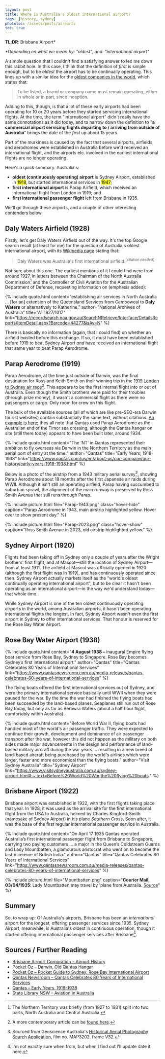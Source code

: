 ```yaml
---
layout: post
title: Where is Australia's oldest international airport?
tags: [history, sydney]
photoloc: /assets/posts/airports
toc: true
---
```


**TL;DR**: Brisbane Airport*

*\*Depending on what we mean by: "oldest", and: "international airport"*
 

A simple question that I couldn't find a satisfying answer to led me down this rabbit hole. In this case, I think that the definition of *first* is simple enough, but to be *oldest* the airport has to be continually operating. This lines up with a similar idea for the [oldest companies in the world](https://en.wikipedia.org/wiki/List_of_oldest_companies), which states that:

> To be listed, a brand or company name must remain operating, either in whole or in part, since inception.

Adding to this, though, is that a lot of these early airports had been operating for 10 or 20 years before they started servicing international flights. At the time, the term "international airport" didn't really have the same connotations as it did today, and to narrow down the definition to "**a commercial airport servicing flights departing to / arriving from outside of Australia**" brings the date of the *first* up about 15 years.

Part of the murkiness is caused by the fact that several airports, airfields, and aerodromes were established in Australia before we'd received an international flight, and the airports etc. involved in the earliest international flights are no longer operating.

Here's a quick summary. Australia's:
- **oldest (continuously operating) airport** is Sydney Airport, established in <mark>1918</mark>, but started international services in <mark>1947</mark>;
- **first international airport** is Parap Airfield, which received an international flight from London in 1919; and
- **first international passenger flight** left from Brisbane in 1935.

We'll go through these airports, and a couple of other interesting contenders below.

## Daly Waters Airfield (1928)
Firstly, let's get Daly Waters Airfield out of the way. It's the top Google search result (at least for me) for the question of Australia's oldest international airport, with its [Wikipedia page](https://en.wikipedia.org/wiki/Daly_Waters_Airfield) stating that: 

> Daly Waters was Australia's first international airfield.<sup>[*citation needed*]</sup>

Not sure about this one. The earliest mentions of it I could find were from around 1927, in letters between the Chairman of the North Australia Commission[^1] and the Controller of Civil Aviation for the Australian Department of Defense, requesting information on (emphasis added): 

{% include quote.html 
content="establishing air services in North Australia ... [for an] extension of the Queensland Services from Camooweal to <strong>Daly Waters</strong> or alternatively to Katherine."
author="National Archives of Australia" title="A1 1927/1017"
link="https://recordsearch.naa.gov.au/SearchNRetrieve/Interface/DetailsReports/ItemDetail.aspx?Barcode=44277&isAv=N"
%}

There is basically no information (again, that I could find) on whether an airfield existed before this exchange. If so, it must have been established before 1919 to beat Sydney Airport *and* have received an international flight that same year to beat Parap Aerodrome. 

## Parap Aerodrome (1919)
  
Parap Aerodrome, at the time just outside of Darwin, was the final destination for Ross and Keith Smith on their winning trip in the [1919 London to Sydney air race](https://en.wikipedia.org/wiki/1919_England_to_Australia_flight)[^2]. This appears to be the first internal flight into or out of Australia. Even though the Smith brothers were paid for their troubles (through prize money), it wasn't a commercial flight as there were no passengers or cargo. Only room for crew on this flight. 

The bulk of the available sources (all of which are like pre-SEO-era Darwin tourist websites) contain substantially the same text, without citations. [An example is here](https://www.australiaforeveryone.com.au/files/darwin/old-qantas-hangar.html#:~:text=Qantas%20Empire%20Airways%20used%20the%20aerodrome%20as%20their%20Australian%20departure%20point%20and%20landfall%20for%20the%20long%20Timor%20Sea%20crossing.); they all note that Qantas used Parap Aerodrome as the Australian end of the Timor sea crossing, although the Qantas hangar on site (still there today) appears to have been built later, around 1934.

{% include quote.html 
content="The ‘NT’ in Qantas represented their ambition to fly overseas via Darwin in the Northern Territory as the main aerial port of entry at the time."
author="Qantas" title="Early Years, 1918-1938"
link="https://www.qantas.com/us/en/about-us/our-company/our-history/early-years-1918-1938.html"
%}

Below is a photo of the airstrip from a 1943 military aerial survey[^3], showing Parap Aerodrome about 18 months after the first Japanese air raids during WWII. Although it isn't still an operating airfield, Parap having succumbed to suburban sprawl, the alignment of the main runway is preserved by Ross Smith Avenue that still runs through Parap. 

<div class="hover">
{% include picture.html
   file="Parap-1943.png"
   class="hover-hide"
   caption="Parap Aerodrome in 1943, main airstrip highlighted yellow. Hover over to show present day."
%}

{% include picture.html
   file="Parap-2023.png"
   class="hover-show"
   caption="Ross Smith Avenue in 2023, old airstrip highlighted yellow."
%}
</div>

## Sydney Airport (1920)

Flights had been taking off in Sydney only a couple of years after the Wright brothers' first flight, and at Mascot—still the location of Sydney Airport—from at least 1911. The airfield at Mascot was officially opened in 1920 (although the first flight was in 1919), and has continuously operated since then. Sydney Airport actually markets itself as the "world's oldest continually operating international airport", but to be clear it hasn't been operating as an international airport—in the way we'd understand today—that whole time.

While Sydney Airport is one of the ten oldest continuously operating airports in the world, among Australian airports, it hasn't been operating international flights the longest. In fact, Sydney Airport wasn't even the first airport in Sydney to offer international services. That honour is reserved for the Rose Bay Water Airport.

## Rose Bay Water Airport (1938) 

{% include quote.html 
content="<strong>4 August 1938 –</strong> Inaugural Empire flying boat service from Rose Bay, Sydney to Singapore. Rose Bay becomes Sydney’s first international airport."
author="Qantas" title="Qantas Celebrates 80 Years of International Services"
link="https://www.qantasnewsroom.com.au/media-releases/qantas-celebrates-80-years-of-international-services"
%}

The flying boats offered the first international services out of Sydney, and were the primary international service basically until WWII when they were paused for the war. By the time the war had finished the flying boats had been succeeded by the land-based planes. Seaplanes still run out of Rose Bay today, but only as far as Berowra Waters (about a half hour flight, comfortably within Australia).

{% include quote.html 
content="Before World War II, flying boats had handled most of the world's air passenger traffic. They were expected to continue their growth, development and dominance of air passenger transport after the war, however this did not happen as the military on both sides made major advancements in the design and performance of land-based military aircraft during the war years ... resulting in a new breed of land-based aircraft being purchased by the world's airlines which were larger, faster and more economical than the flying boats."
author="Visit Sydney Australia" title="Sydney Airport"
link="https://www.visitsydneyaustralia.com.au/sydney-airport.html#:~:text=Before%20World%20War,the%20flying%20boats."
%}

## Brisbane Airport (1922)

Brisbane airport was established in 1922, with the first flights taking place that year. In 1928, it was used as the arrival site for the first international flight from the USA to Australia, helmed by Charles Kingford-Smith (namesake of Sydney Airport) in his plane *Southern Cross*. Soon after, it was the base of the first regular international passenger service in Australia.

{% include quote.html 
content="On April 17 1935 Qantas operated Australia’s first international passenger flight from Brisbane to Singapore, carrying two paying customers ... a major in the Queen’s Coldstream Guards and Lady Mountbatten, a glamourous aristocrat who went on to become the last Vicereine of British India."
author="Qantas" title="Qantas Celebrates 80 Years of International Services"
link="https://www.qantasnewsroom.com.au/media-releases/qantas-celebrates-80-years-of-international-services"
%}

{% include picture.html
   file="Mountbatten.png"
   caption="<strong>Courier Mail, 03/04/1935</strong>: Lady Mountbatten may travel by 'plane from Australia. <a href='https://trove.nla.gov.au/newspaper/article/35880834'>Source</a>"
%}

## Summary

So, to wrap up: Of Australia's airports, Brisbane has been an *international* airport for the longest, offering passenger services since 1935. Sydney Airport, meanwhile, is Australia's oldest in continuous operation, though it started offering international passenger services after Brisbane[^4].  

## Sources / Further Reading

- [Brisbane Airport Corporation – Airport History](https://www.bne.com.au/corporate/about/airport-history)
- [Pocket Oz – Darwin, Old Qantas Hangar](https://www.australiaforeveryone.com.au/files/darwin/old-qantas-hangar.html)
- [Pocket Oz – Pocket Guide to Sydney, Rose Bay International Airport](http://www.visitsydneyaustralia.com.au/lost-rose-bay-flying.html)
- [Qantas Newsroom – Qantas Celebrates 80 Years of International Services](https://www.qantasnewsroom.com.au/media-releases/qantas-celebrates-80-years-of-international-services/)
- [Qantas – Early Years, 1918-1938](https://www.qantas.com/us/en/about-us/our-company/our-history/early-years-1918-1938.html)
- [State Library NSW – Aviation in Australia](https://www.sl.nsw.gov.au/stories/aviation-australia/qantas-passenger-flight-australia)



[^1]: The Northern Territory was briefly (from 1927 to 1931) split into two parts, North Australia and Central Australia. 
[^2]: A more contemporary article can be [found here](http://www.airwaysmuseum.com/Downloads/First%20to%20Australia.pdf).
[^3]: Sourced from Geoscience Australia's [Historical Aerial Photography Search Application](https://aerialphotography-geoscience-au.hub.arcgis.com/), film no. MAP3202, frame V32.
[^4]: I'm not exactly sure when from, but when I find out I'll update date it here.